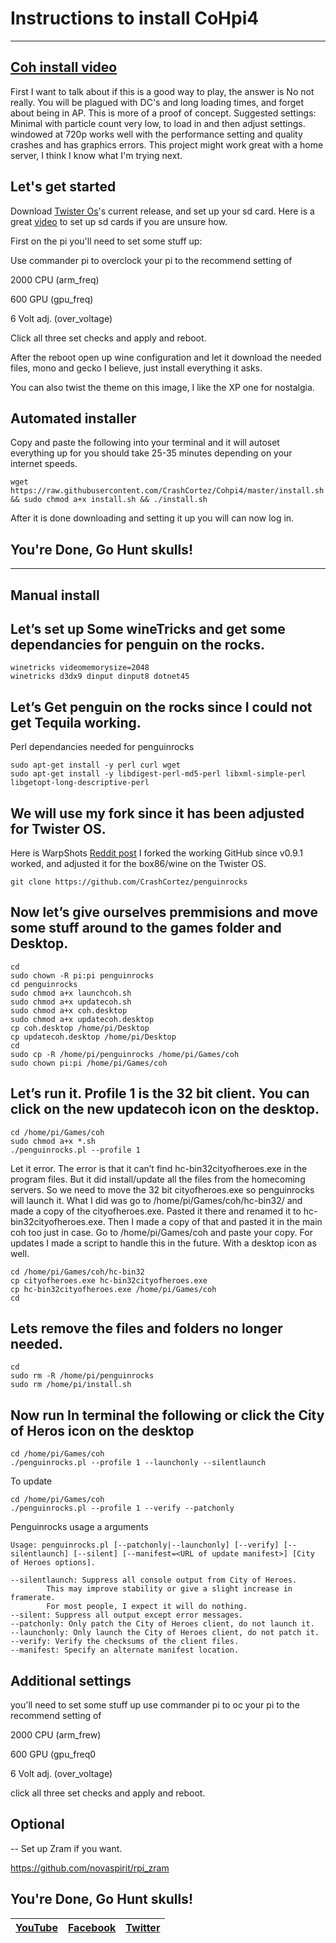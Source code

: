 # Instructions to install CoHpi4

___

[Coh install video](https://youtu.be/b_25KE0Ov-4)
---
First I want to talk about if this is a good way to play, the answer is No not really. You will be plagued with DC's and long loading times, and forget about being in AP. This is more of a proof of concept. Suggested settings: Minimal with particle count very low, to load in and then adjust settings. windowed at 720p works well with the performance setting and quality crashes and has graphics errors. This project might work great with a home server, I think I know what I'm trying next.

## Let's get started

Download [Twister Os](https://twisteros.com/)'s current release, and set up your sd card. Here is a great [video](https://www.youtube.com/watch?v=cOYTE0TjQL8) to set up sd cards if you are unsure how.

First on the pi you'll need to set some stuff up:

Use commander pi to overclock your pi to the recommend setting of

2000 CPU (arm_freq)

600 GPU (gpu_freq)

6 Volt adj. (over_voltage)

Click all three set checks and apply and reboot. 

After the reboot open up wine configuration and let it download the needed files, mono and gecko I believe, just install everything it asks. 

You can also twist the theme on this image, I like the XP one for nostalgia.

## Automated installer 

Copy and paste the following into your terminal and it will autoset everything up for you should take 25-35 minutes depending on your internet speeds.
```
wget https://raw.githubusercontent.com/CrashCortez/Cohpi4/master/install.sh && sudo chmod a+x install.sh && ./install.sh
```
After it is done downloading and setting it up you will can now log in. 

## You're Done, Go Hunt skulls!


---

## Manual install 

Let’s set up Some wineTricks and get some dependancies for penguin on the rocks. 
--
```
winetricks videomemorysize=2048
winetricks d3dx9 dinput dinput8 dotnet45
```
Let’s Get penguin on the rocks since I could not get Tequila working. 
--

Perl dependancies needed for penguinrocks

```
sudo apt-get install -y perl curl wget
sudo apt-get install -y libdigest-perl-md5-perl libxml-simple-perl libgetopt-long-descriptive-perl
```
We will use my fork since it has been adjusted for Twister OS.
--
Here is WarpShots [Reddit post](https://www.google.com/amp/s/amp.reddit.com/r/Cityofheroes/comments/bip4e2/new_linux_commandline_launcher_penguin_on_the/) I forked the working GitHub since v0.9.1 worked, and adjusted it for the box86/wine on the Twister OS.
```
git clone https://github.com/CrashCortez/penguinrocks
```

Now let’s give ourselves premmisions and move some stuff around to the games folder and Desktop.
--
```
cd
sudo chown -R pi:pi penguinrocks
cd penguinrocks
sudo chmod a+x launchcoh.sh
sudo chmod a+x updatecoh.sh
sudo chmod a+x coh.desktop
sudo chmod a+x updatecoh.desktop
cp coh.desktop /home/pi/Desktop
cp updatecoh.desktop /home/pi/Desktop
cd
sudo cp -R /home/pi/penguinrocks /home/pi/Games/coh 
sudo chown pi:pi /home/pi/Games/coh
```

Let’s run it. Profile 1 is the 32 bit client. You can click on the new updatecoh icon on the desktop.
--
```
cd /home/pi/Games/coh
sudo chmod a+x *.sh
./penguinrocks.pl --profile 1
```
Let it error. The error is that it can’t find hc-bin32cityofheroes.exe in the program files. But it did install/update all the files from the homecoming servers. So we need to move the 32 bit cityofheroes.exe so penguinrocks will launch it. What I did was go to /home/pi/Games/coh/hc-bin32/ and made a copy of the cityofheroes.exe. Pasted it there and renamed it to hc-bin32cityofheroes.exe. Then I made a copy of that and pasted it in the main coh too just in case. Go to /home/pi/Games/coh and paste your copy. For updates I made a script to handle this in the future. With a desktop icon as well. 
```
cd /home/pi/Games/coh/hc-bin32
cp cityofheroes.exe hc-bin32cityofheroes.exe
cp hc-bin32cityofheroes.exe /home/pi/Games/coh
cd
```

Lets remove the files and folders no longer needed.
--
```
cd
sudo rm -R /home/pi/penguinrocks
sudo rm /home/pi/install.sh
```

Now run In terminal the following or click the City of Heros icon on the desktop
--
```
cd /home/pi/Games/coh
./penguinrocks.pl --profile 1 --launchonly --silentlaunch 
```
To update
```
cd /home/pi/Games/coh
./penguinrocks.pl --profile 1 --verify --patchonly
```
Penguinrocks usage a arguments
```
Usage: penguinrocks.pl [--patchonly|--launchonly] [--verify] [--silentlaunch] [--silent] [--manifest=<URL of update manifest>] [City of Heroes options].

--silentlaunch: Suppress all console output from City of Heroes.
        This may improve stability or give a slight increase in framerate.
        For most people, I expect it will do nothing.
--silent: Suppress all output except error messages.
--patchonly: Only patch the City of Heroes client, do not launch it.
--launchonly: Only launch the City of Heroes client, do not patch it.
--verify: Verify the checksums of the client files.
--manifest: Specify an alternate manifest location.
```

Additional settings 
--

you'll need to set some stuff up use commander pi to oc your pi to the recommend setting of

2000 CPU (arm_frew)

600 GPU (gpu_freq0

6 Volt adj. (over_voltage)

click all three set checks and apply and reboot.


## Optional
--
Set up Zram if you want. 

https://github.com/novaspirit/rpi_zram

## You're Done, Go Hunt skulls!

| [YouTube](https://www.youtube.com/channel/UCwnTzGTRsNpen-2Nz38yGAQ) | [Facebook](https://www.facebook.com/crash.cortez.75) | [Twitter](https://twitter.com/CrashGaming14) |
| --- | --- | --- |


